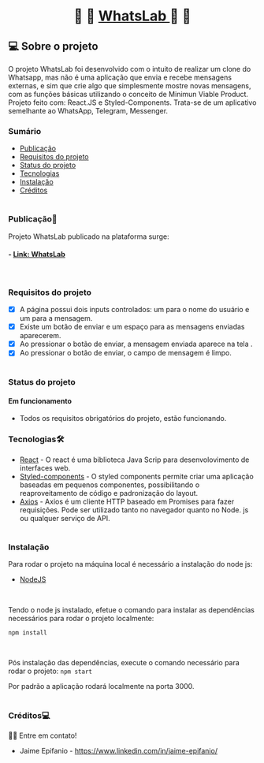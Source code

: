 <h1 align="center">
    📲 📴 <a href="#" alt="site do projeto" target="_blank"> WhatsLab </a> 📲 📴
</h1>

## 💻 Sobre o projeto

   O projeto WhatsLab foi desenvolvido com o intuito de realizar um clone do Whatsapp, mas não é uma aplicação que envia e recebe mensagens externas, e sim que crie algo que simplesmente mostre novas mensagens, com as funções básicas utilizando o conceito de Minimun Viable Product. Projeto feito com: React.JS e Styled-Components. Trata-se de um aplicativo semelhante ao WhatsApp, Telegram, Messenger.

### Sumário

  - [Publicação](#publicação)
  - [Requisitos do projeto](#requisitos-do-projeto)
  - [Status do projeto](#status-do-projeto)
  - [Tecnologias](#tecnologias)  
  - [Instalação](#instalação)
  - [Créditos](#créditos)
<br/><br/>

### Publicação🎨

Projeto WhatsLab publicado na plataforma surge:

#### - [Link: WhatsLab](http://oval-taste.surge.sh/)
<br/>

### Requisitos do projeto

- [X] A página possui dois inputs controlados: um para o nome do usuário e um para a mensagem.
- [X] Existe um botão de enviar e um espaço para as mensagens enviadas aparecerem.
- [x] Ao pressionar o botão de enviar, a mensagem enviada aparece na tela .
- [X] Ao pressionar o botão de enviar, o campo de mensagem é limpo.
<br/><br/>

### Status do projeto

#### Em funcionamento
- Todos os requisitos obrigatórios do projeto, estão funcionando.

### Tecnologias🛠

  - [React](https://pt-br.reactjs.org/)  - O react é uma biblioteca Java Scrip para desenvolovimento de interfaces web.
  - [Styled-components](https://styled-components.com/) - O styled components permite criar uma aplicação baseadas em pequenos componentes, possibilitando o reaproveitamento de código e padronização do layout.
  - [Axios](https://github.com/axios/axios) - Axios é um cliente HTTP baseado em Promises para fazer requisições. Pode ser utilizado tanto no navegador quanto no Node. js ou qualquer serviço de API.
  <br/><br/>

### Instalação

Para rodar o projeto na máquina local é necessário a instalação do node js:
- [NodeJS](https://nodejs.org/en/download/)
<br/>

Tendo o node js instalado, efetue o comando para instalar as dependências necessários para rodar o projeto localmente:
```
npm install 
```
<br/>

Pós instalação das dependências, execute o comando necessário para rodar o projeto:
`npm start`
<br/>

Por padrão a aplicação rodará localmente na porta 3000.
<br/><br/>

### Créditos💻
 👋🏽 Entre em contato!
 <br/>
* Jaime Epifanio - https://www.linkedin.com/in/jaime-epifanio/
